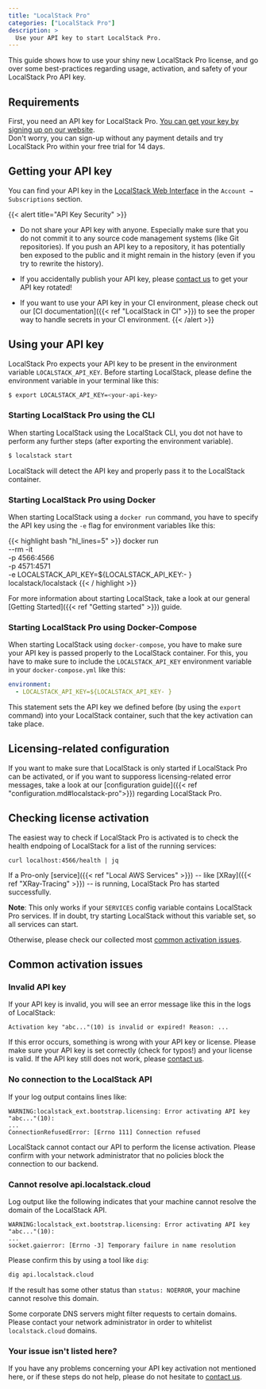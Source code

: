 ```yaml
---
title: "LocalStack Pro"
categories: ["LocalStack Pro"]
description: >
  Use your API key to start LocalStack Pro.
---
```


This guide shows how to use your shiny new LocalStack Pro license, and go over some best-practices regarding usage, activation, and safety of your LocalStack Pro API key.

## Requirements

First, you need an API key for LocalStack Pro.
[You can get your key by signing up on our website](https://localstack.cloud/pricing/).\
Don't worry, you can sign-up without any payment details and try LocalStack Pro within your free trial for 14 days.

## Getting your API key

You can find your API key in the [LocalStack Web Interface](https://app.localstack.cloud) in the `Account → Subscriptions` section.

{{< alert title="API Key Security" >}}
- Do not share your API key with anyone. Especially make sure that you do not commit it to any source code management systems (like Git repositories).
  If you push an API key to a repository, it has potentially ben exposed to the public and it might remain in the history (even if you try to rewrite the history).

- If you accidentally publish your API key, please [contact us](https://localstack.cloud/contact/) to get your API key rotated!

- If you want to use your API key in your CI environment, please check out our [CI documentation]({{< ref "LocalStack in CI" >}}) to see the proper way to handle secrets in your CI environment.
{{< /alert >}}

## Using your API key

LocalStack Pro expects your API key to be present in the environment variable `LOCALSTACK_API_KEY`.
Before starting LocalStack, please define the environment variable in your terminal like this:

```sh
$ export LOCALSTACK_API_KEY=<your-api-key>
```

### Starting LocalStack Pro using the CLI

When starting LocalStack using the LocalStack CLI, you dot not have to perform any further steps (after exporting the environment variable).
```sh
$ localstack start
```

LocalStack will detect the API key and properly pass it to the LocalStack container.

### Starting LocalStack Pro using Docker

When starting LocalStack using a `docker run` command, you have to specify the API key using the `-e` flag for environment variables like this:

{{< highlight bash "hl_lines=5" >}}
docker run \
  --rm -it \
  -p 4566:4566 \
  -p 4571:4571 \
  -e LOCALSTACK_API_KEY=${LOCALSTACK_API_KEY:- } \
  localstack/localstack
{{< / highlight >}}

For more information about starting LocalStack, take a look at our general [Getting Started]({{< ref "Getting started" >}}) guide.

### Starting LocalStack Pro using Docker-Compose

When starting LocalStack using `docker-compose`, you have to make sure your API key is passed properly to the LocalStack container.
For this, you have to make sure to include the `LOCALSTACK_API_KEY` environment variable in your `docker-compose.yml` like this:

```yaml
environment:
  - LOCALSTACK_API_KEY=${LOCALSTACK_API_KEY- }
```

This statement sets the API key we defined before (by using the `export` command) into your LocalStack container, such that the key activation can take place.

## Licensing-related configuration

If you want to make sure that LocalStack is only started if LocalStack Pro can be activated, or if you want to supporess licensing-related error messages, take a look at our [configuration guide]({{< ref "configuration.md#localstack-pro">}}) regarding LocalStack Pro.

## Checking license activation

The easiest way to check if LocalStack Pro is activated is to check the health endpoing of LocalStack for a list of the running services:

```
curl localhost:4566/health | jq
```

If a Pro-only [service]({{< ref "Local AWS Services" >}}) -- like [XRay]({{< ref "XRay-Tracing" >}}) -- is running, LocalStack Pro has started successfully.

**Note**: This only works if your `SERVICES` config variable contains LocalStack Pro services.
If in doubt, try starting LocalStack without this variable set, so all services can start.

Otherwise, please check our collected most [common activation issues](#common-activation-issues).

## Common activation issues

### Invalid API key

If your API key is invalid, you will see an error message like this in the logs of LocalStack:

```
Activation key "abc..."(10) is invalid or expired! Reason: ...
```

If this error occurs, something is wrong with your API key or license.
Please make sure your API key is set correctly (check for typos!) and your license is valid.
If the API key still does not work, please [contact us](https://localstack.cloud/contact/).

### No connection to the LocalStack API

If your log output contains lines like:

```
WARNING:localstack_ext.bootstrap.licensing: Error activating API key "abc..."(10):
...
ConnectionRefusedError: [Errno 111] Connection refused
```

LocalStack cannot contact our API to perform the license activation.
Please confirm with your network administrator that no policies block the connection to our backend.

### Cannot resolve api.localstack.cloud

Log output like the following indicates that your machine cannot resolve the domain of the LocalStack API.

```
WARNING:localstack_ext.bootstrap.licensing: Error activating API key "abc..."(10):
...
socket.gaierror: [Errno -3] Temporary failure in name resolution
```

Please confirm this by using a tool like `dig`:

```sh
dig api.localstack.cloud
```

If the result has some other status than `status: NOERROR`, your machine cannot resolve this domain.

Some corporate DNS servers might filter requests to certain domains.
Please contact your network administrator in order to whitelist `localstack.cloud` domains.

### Your issue isn't listed here?
If you have any problems concerning your API key activation not mentioned here, or if these steps do not help, please do not hesitate to [contact us](https://localstack.cloud/contact/).
